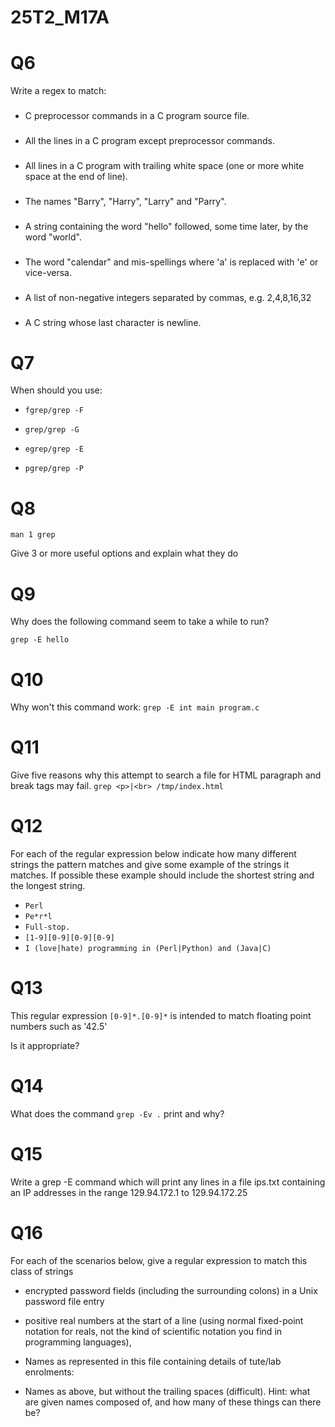 # 25T2_M17A


# Q6

Write a regex to match: 

### 
- C preprocessor commands in a C program source file. 

### 

- All the lines in a C program except preprocessor commands. 
### 
- All lines in a C program with trailing white space (one or more white space at the end of line). 

### 
- The names "Barry", "Harry", "Larry" and "Parry". 

### 
-  A string containing the word "hello" followed, some time later, by the word "world". 

### 
- The word "calendar" and mis-spellings where 'a' is replaced with 'e' or vice-versa. 

### 
- A list of non-negative integers separated by commas, e.g. 2,4,8,16,32 

###
-  A C string whose last character is newline. 

# Q7
 When should you use: 

- `fgrep/grep -F`

- `grep/grep -G`

- `egrep/grep -E`

- `pgrep/grep -P`

# Q8

`man 1 grep`

Give 3 or more useful options and explain what they do

# Q9
Why does the following command seem to take a while to run?

`grep -E hello`

# Q10
 Why won't this command work: 
 `grep -E int main program.c`

 # Q11
  Give five reasons why this attempt to search a file for HTML paragraph and break tags may fail. 
  `grep <p>|<br> /tmp/index.html`

# Q12
 For each of the regular expression below indicate how many different strings the pattern matches and give some example of the strings it matches.
If possible these example should include the shortest string and the longest string. 
- `Perl`
- `Pe*r*l`
- `Full-stop.`
- `[1-9][0-9][0-9][0-9]`
- `I (love|hate) programming in (Perl|Python) and (Java|C)`

# Q13


This regular expression `[0-9]*.[0-9]*` is intended to match floating point numbers such as '42.5'

Is it appropriate?

# Q14
 What does the command `grep -Ev .` print and why? 


# Q15


Write a grep -E command which will print any lines in a file ips.txt containing an IP addresses in the range 129.94.172.1 to 129.94.172.25

# Q16
 For each of the scenarios below, give a regular expression to match this class of strings 

 -  encrypted password fields (including the surrounding colons) in a Unix password file entry

 -  positive real numbers at the start of a line (using normal fixed-point notation for reals, not the kind of scientific notation you find in programming languages),

 -  Names as represented in this file containing details of tute/lab enrolments: 

 - Names as above, but without the trailing spaces (difficult).
Hint: what are given names composed of, and how many of these things can there be?



